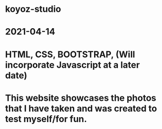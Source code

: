 # koyoz-studio

# 2021-04-14
# HTML, CSS, BOOTSTRAP, (Will incorporate Javascript at a later date)

# This website showcases the photos that I have taken and was created to test myself/for fun.